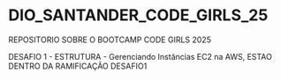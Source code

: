 # DIO_SANTANDER_CODE_GIRLS_25
REPOSITORIO SOBRE O BOOTCAMP CODE GIRLS 2025


DESAFIO 1 - ESTRUTURA - Gerenciando Instâncias EC2 na AWS, 
ESTAO DENTRO DA RAMIFICAÇÃO DESAFIO1

